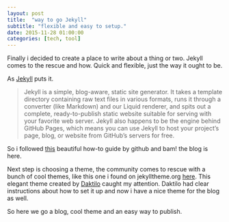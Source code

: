 ```yaml
---
layout: post
title:  "way to go Jekyll"
subtitle: "flexible and easy to setup."
date: 2015-11-28 01:00:00
categories: [tech, tool]
---
```


Finally i decided to create a place to write about a thing or two. Jekyll comes to the rescue and how. Quick and flexible, just the way it ought to be.

As [Jekyll](https://jekyllrb.com/docs/home/) puts it.

> Jekyll is a simple, blog-aware, static site generator. It takes a
> template directory containing raw text files in various formats, runs
> it through a converter (like Markdown) and our Liquid renderer, and
> spits out a complete, ready-to-publish static website suitable for
> serving with your favorite web server. Jekyll also happens to be the
> engine behind GitHub Pages, which means you can use Jekyll to host
> your project’s page, blog, or website from GitHub’s servers for free.

So i followed [this](https://pages.github.com) beautiful how-to guide by github and bam! the blog is here.

Next step is choosing a theme, the community comes to rescue with a bunch of cool themes, like this one i found on jekylltheme.org [here](http://jekyllthemes.org/themes/daktilo/).  This elegant theme created by [Daktilo](https://github.com/kronik3r/daktilo) caught my attention. Daktilo had clear instructions about how to set it up and now i have a nice theme for the blog as well.

So here we go a blog, cool theme and an easy way to publish.
